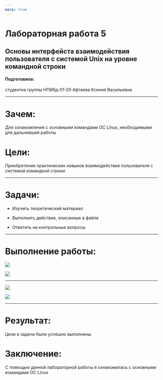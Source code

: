 ```yaml
---
marp: true
---
```


# Лабораторная работа 5

## Основы интерфейста взаимодействия пользователя с системой Unix на уровне командной строки 

#### Подготовила:

студентка группы НПИбд-01-20 Афтаева Ксения Васильевна

---
# Зачем: 

Для ознакомления с основными командами ОС Linux, необходимыми для дальнейшей работы

# Цели: 

Приобретение практических навыков взаимодействия пользователя с системой командной строки

---
# Задачи:

- Изучить теоретический материал

- Выполнить действия, описанные в файле

- Ответить на контрольные вопросы

---
# Выполнение работы:
![](https://sun9-21.userapi.com/impg/Q9wlpPIeFpvm9DZJEaWvRSjbfxWz7HnHqkZVdw/mu5N80O5LUw.jpg?size=497x71&quality=96&sign=933489f74c6d50d41a94a9465d7c13cd&type=album)    


![](https://sun9-38.userapi.com/impg/bI28bZ1asEAXOiTE75oT9Q2HrWnuaccRs8H6TA/CqxOUOMNRrc.jpg?size=515x350&quality=96&sign=7f553b756ccc5e393a29d902613cc561&type=album)   

---
![](https://sun9-4.userapi.com/impg/OxlaTdL2bel8Wr5WgfgqyxkjiOZ3TtE8eVRnRQ/4ZBJTKcQeOw.jpg?size=560x92&quality=96&sign=9691a4da9e6d3d53e9c9bed901128927&type=album)

![](https://sun9-16.userapi.com/impg/dO-AQutESLRV9iN6wcuQi7IiZbXpnwUQjoCzbQ/rPteH2KH1rI.jpg?size=449x320&quality=96&sign=8076dd5d57375d3d7f5a0e3bc8545427&type=album)

---
# Результат: 

Цели и задачи были успешно выполнены. 

# Заключение:

С помощью данной лабораторной работы я ознакомилась с основными командами ОС Linux


